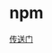 # npm

[传送门](/3.%E7%A8%8B%E5%BA%8F/2.%E6%9D%82%E7%AB%A0/2.1.%E5%B7%A5%E5%85%B7-%E6%9E%84%E5%BB%BA%E5%B7%A5%E5%85%B7/5.npm/)
